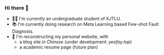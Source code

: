 ### Hi there 👋

- 👨‍🎓 I'm currently an undergraduate student of XJTLU.
- 📚 I'm currently doing research on Meta Learning based Few-shot Fault Diagnosis.
- 📝 I'm reconstructing my personal website, with
  - a blog site *in Chinese* (under development: *yeefay.top*)
  - a academic resume page (future plan)

<!--
![Yifei's GitHub stats](https://github-readme-stats.vercel.app/api?username=Yifei20&hide=issues&count_private=true&show_icons=true)
-->
